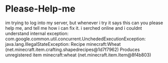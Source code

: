 # Please-Help-me
im trying to log into my server, but whenever i try it says this can you please help me, and tell me how i can fix it. i serched online and i couldnt understand internal exception: com.google.common.util.concurrent.UnchededExecutionException: java.lang.IllegalStateException: Recipe minecraft:Wheat (net.minecraft.item.crafting.shapedrecipes@1d7f7962) Produces unregistered item minecraft:wheat (net.minecraft.item.Item@8f4b803)
